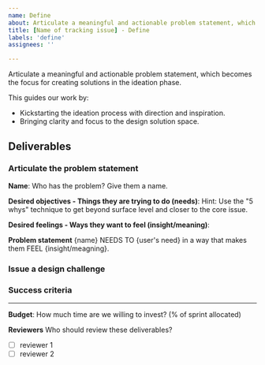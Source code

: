 ```yaml
---
name: Define
about: Articulate a meaningful and actionable problem statement, which becomes the focus for creating solutions in the ideation phase.
title: [Name of tracking issue] - Define
labels: 'define'
assignees: ''

---
```


Articulate a meaningful and actionable problem statement, which becomes the focus for 
creating solutions in the ideation phase.

This guides our work by:
- Kickstarting the ideation process with direction and inspiration.
- Bringing clarity and focus to the design solution space.

## Deliverables

### Articulate the problem statement
**Name**: Who has the problem? Give them a name.

**Desired objectives - Things they are trying to do (needs)**:
Hint: Use the "5 whys" technique to get beyond surface level and closer to the 
core issue. 


**Desired feelings - Ways they want to feel (insight/meaning)**:



**Problem statement**
{name} NEEDS TO {user's need} in a way that makes them FEEL {insight/meagning}.



### Issue a design challenge



### Success criteria




------------------------------
**Budget**: How much time are we willing to invest? (% of sprint allocated)


**Reviewers**
Who should review these deliverables?

- [ ] reviewer 1
- [ ] reviewer 2